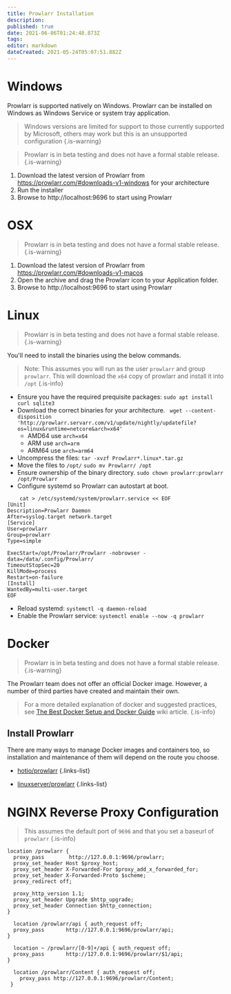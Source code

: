 ```yaml
---
title: Prowlarr Installation
description: 
published: true
date: 2021-06-06T01:24:48.873Z
tags: 
editor: markdown
dateCreated: 2021-05-24T05:07:51.882Z
---
```


# Windows

Prowlarr is supported natively on Windows. Prowlarr can be installed on Windows as Windows Service or system tray application.
> Windows versions are limited for support to those currently supported by Microsoft, others may work but this is an unsupported configuration
{.is-warning}

> Prowlarr is in beta testing and does not have a formal stable release.
{.is-warning}
1. Download the latest version of Prowlarr from https://prowlarr.com/#downloads-v1-windows for your architecture
1. Run the installer
1. Browse to http://localhost:9696 to start using Prowlarr

# OSX
> Prowlarr is in beta testing and does not have a formal stable release.
{.is-warning}
  
1. Download the latest version of Prowlarr from https://prowlarr.com/#downloads-v1-macos
1. Open the archive and drag the Prowlarr icon to your Application folder.
1. Browse to http://localhost:9696 to start using Prowlarr
# Linux
> Prowlarr is in beta testing and does not have a formal stable release.
{.is-warning}
  
You'll need to install the binaries using the below commands.
> Note: This assumes you will run as the user `prowlarr` and group `prowlarr`.
> This will download the `x64` copy of prowlarr and install it into `/opt`
{.is-info}
- Ensure you have the required prequisite packages: `sudo apt install curl sqlite3`
- Download the correct binaries for your architecture.
 ` wget --content-disposition 'http://prowlarr.servarr.com/v1/update/nightly/updatefile?os=linux&runtime=netcore&arch=x64'`
  - AMD64 use `arch=x64` 
  - ARM use `arch=arm`
  - ARM64 use `arch=arm64`
- Uncompress the files: `tar -xvzf Prowlarr*.linux*.tar.gz`
- Move the files to `/opt/` `sudo mv Prowlarr/ /opt`
- Ensure ownership of the binary directory.
  `sudo chown prowlarr:prowlarr /opt/Prowlarr`
- Configure systemd so Prowlarr can autostart at boot.
```
    cat > /etc/systemd/system/prowlarr.service << EOF
[Unit]
Description=Prowlarr Daemon
After=syslog.target network.target
[Service]
User=prowlarr
Group=prowlarr
Type=simple

ExecStart=/opt/Prowlarr/Prowlarr -nobrowser -data=/data/.config/Prowlarr/
TimeoutStopSec=20
KillMode=process
Restart=on-failure
[Install]
WantedBy=multi-user.target
EOF
```
- Reload systemd: `systemctl -q daemon-reload`
- Enable the Prowlarr service: `systemctl enable --now -q prowlarr`

  
# Docker
> Prowlarr is in beta testing and does not have a formal stable release.
{.is-warning}
  
The Prowlarr team does not offer an official Docker image. However, a number of third parties have created and maintain their own.


> For a more detailed explanation of docker and suggested practices, see [The Best Docker Setup and Docker Guide](/Docker-Guide) wiki article.
{.is-info}

## Install Prowlarr
There are many ways to manage Docker images and containers too, so installation and maintenance of them will depend on the route you choose.

- [hotio/prowlarr](https://hotio.dev/containers/prowlarr/)
{.links-list}

- [linuxserver/prowlarr](https://github.com/linuxserver/docker-prowlarr/tree/nightly)
{.links-list}

# NGINX Reverse Proxy Configuration
> This assumes the default port of `9696` and that you set a baseurl of `prowlarr`
{.is-info}

```
location /prowlarr {
  proxy_pass        http://127.0.0.1:9696/prowlarr;
  proxy_set_header Host $proxy_host;
  proxy_set_header X-Forwarded-For $proxy_add_x_forwarded_for;
  proxy_set_header X-Forwarded-Proto $scheme;
  proxy_redirect off;

  proxy_http_version 1.1;
  proxy_set_header Upgrade $http_upgrade;
  proxy_set_header Connection $http_connection;
}

  location /prowlarr/api { auth_request off;
  proxy_pass       http://127.0.0.1:9696/prowlarr/api;
}

  location ~ /prowlarr/[0-9]+/api { auth_request off;
  proxy_pass       http://127.0.0.1:9696/prowlarr/$1/api;
}

  location /prowlarr/Content { auth_request off;
    proxy_pass http://127.0.0.1:9696/prowlarr/Content;
 }
```